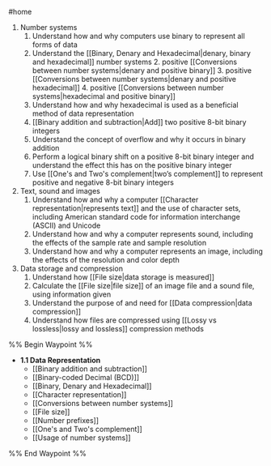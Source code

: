 #home 

1. Number systems
	1. Understand how and why computers use binary to represent all forms of data 
	2. Understand the [[Binary, Denary and Hexadecimal|denary, binary and hexadecimal]] number systems 
		2. positive [[Conversions between number systems|denary and positive binary]] 
		3. positive [[Conversions between number systems|denary and positive hexadecimal]]
		4. positive [[Conversions between number systems|hexadecimal and positive binary]] 
	3. Understand how and why hexadecimal is used as a beneficial method of data representation 
	4. [[Binary addition and subtraction|Add]] two positive 8-bit binary integers
	5. Understand the concept of overflow and why it occurs in binary addition
	6. Perform a logical binary shift on a positive 8-bit binary integer and understand the effect this has on the positive binary integer
	7. Use [[One's and Two's complement|two’s complement]] to represent positive and negative 8-bit binary integers
2. Text, sound and images
	1. Understand how and why a computer [[Character representation|represents text]] and the use of character sets, including American standard code for information interchange (ASCII) and Unicode
	2. Understand how and why a computer represents sound, including the effects of the sample rate and sample resolution
	3. Understand how and why a computer represents an image, including the effects of the resolution and color depth
3. Data storage and compression
	1. Understand how [[File size|data storage is measured]]
	2. Calculate the [[File size|file size]] of an image file and a sound file, using information given
	3. Understand the purpose of and need for [[Data compression|data compression]]
	4. Understand how files are compressed using [[Lossy vs lossless|lossy and lossless]] compression methods

%% Begin Waypoint %%
- **1.1 Data Representation**
	- [[Binary addition and subtraction]]
	- [[Binary-coded Decimal (BCD)]]
	- [[Binary, Denary and Hexadecimal]]
	- [[Character representation]]
	- [[Conversions between number systems]]
	- [[File size]]
	- [[Number prefixes]]
	- [[One's and Two's complement]]
	- [[Usage of number systems]]

%% End Waypoint %%
